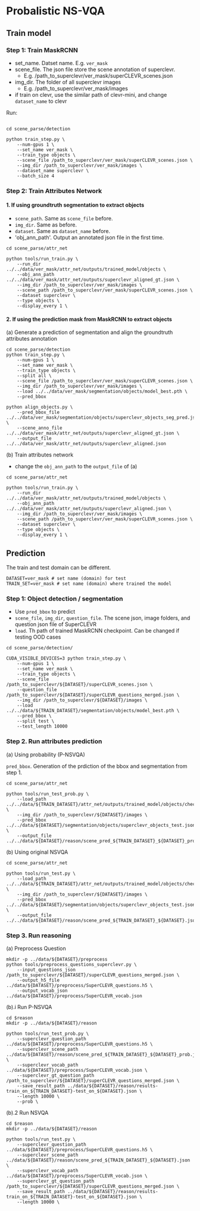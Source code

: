 


# Probalistic NS-VQA

## Train model

### Step 1: Train MaskRCNN

- set_name. Datset name. E.g. `ver_mask`
- scene_file. The json file store the scene annotation of superclevr. 
    - E.g. /path_to_superclevr/ver_mask/superCLEVR_scenes.json
- img_dir. The folder of all superclevr images
    - E.g. /path_to_superclevr/ver_mask/images
- if train on clevr, use the similar path of clevr-mini, and change `dataset_name` to clevr

Run:

```shell

cd scene_parse/detection

python train_step.py \
    --num-gpus 1 \
    --set_name ver_mask \
    --train_type objects \
    --scene_file /path_to_superclevr/ver_mask/superCLEVR_scenes.json \
    --img_dir /path_to_superclevr/ver_mask/images \
    --dataset_name superclevr \
    --batch_size 4
```

### Step 2: Train Attributes Network

#### 1. If using groundtruth segmentation to extract objects

- `scene_path`. Same as `scene_file` before.
- `img_dir`. Same as before.
- `dataset`. Same as `dataset_name` before.
- 'obj_ann_path'. Output an annotated json file in the first time.

```
cd scene_parse/attr_net

python tools/run_train.py \
    --run_dir ../../data/ver_mask/attr_net/outputs/trained_model/objects \
    --obj_ann_path ../../data/ver_mask/attr_net/outputs/superclevr_aligned_gt.json \
    --img_dir /path_to_superclevr/ver_mask/images \
    --scene_path /path_to_superclevr/ver_mask/superCLEVR_scenes.json \
    --dataset superclevr \
    --type objects \
    --display_every 1 \
```

#### 2. If using the prediction mask from MaskRCNN to extract objects
 
(a) Generate a prediction of segmentation and align the groundtruth attributes annotation

```
cd scene_parse/detection
python train_step.py \
    --num-gpus 1 \
    --set_name ver_mask \
    --train_type objects \
    --split all \
    --scene_file /path_to_superclevr/ver_mask/superCLEVR_scenes.json \
    --img_dir /path_to_superclevr/ver_mask/images \
    --load ../../data/ver_mask/segmentation/objects/model_best.pth \
    --pred_bbox
    
python align_objects.py \
    --pred_bbox_file ../../data/ver_mask/segmentation/objects/superclevr_objects_seg_pred.json \
    --scene_anno_file ../../data/ver_mask/attr_net/outputs/superclevr_aligned_gt.json \
    --output_file ../../data/ver_mask/attr_net/outputs/superclevr_aligned.json
```

(b) Train attributes network

- change the `obj_ann_path` to the `output_file` of (a)

```
cd scene_parse/attr_net

python tools/run_train.py \
    --run_dir ../../data/ver_mask/attr_net/outputs/trained_model/objects \
    --obj_ann_path ../../data/ver_mask/attr_net/outputs/superclevr_aligned.json \
    --img_dir /path_to_superclevr/ver_mask/images \
    --scene_path /path_to_superclevr/ver_mask/superCLEVR_scenes.json \
    --dataset superclevr \
    --type objects \
    --display_every 1 \
```

## Prediction

The train and test domain can be different.

```
DATASET=ver_mask # set name (domain) for test
TRAIN_SET=ver_mask # set name (domain) where trained the model
```
### Step 1: Object detection / segmentation

- Use `pred_bbox` to predict
- `scene_file`, `img_dir`, `question_file`. The scene json, image folders, and question json file of SuperCLEVR
- `load`. Th path of trained MaskRCNN checkpoint. Can be changed if testing OOD cases

```
cd scene_parse/detection/

CUDA_VISIBLE_DEVICES=3 python train_step.py \
    --num-gpus 1 \
    --set_name ver_mask \
    --train_type objects \
    --scene_file  /path_to_superclevr/${DATASET}/superCLEVR_scenes.json \
    --question_file  /path_to_superclevr/${DATASET}/superCLEVR_questions_merged.json \
    --img_dir /path_to_superclevr/${DATASET}/images \
    --load ../../data/${TRAIN_DATASET}/segmentation/objects/model_best.pth \
    --pred_bbox \
    --split test \
    --test_length 10000
```


### Step 2. Run attributes prediction

(a) Using probability (P-NSVQA)

`pred_bbox`. Generation of the prdiction of the bbox and segmentation from step 1.

```
cd scene_parse/attr_net

python tools/run_test_prob.py \
    --load_path ../../data/${TRAIN_DATASET}/attr_net/outputs/trained_model/objects/checkpoint_best.pt \
    --img_dir /path_to_superclevr/${DATASET}/images \
    --pred_bbox ../../data/${DATASET}/segmentation/objects/superclevr_objects_test.json \
    --output_file ../../data/${DATASET}/reason/scene_pred_${TRAIN_DATASET}_${DATASET}_prob.json
```



(b) Using original NSVQA

```
cd scene_parse/attr_net

python tools/run_test.py \
    --load_path ../../data/${TRAIN_DATASET}/attr_net/outputs/trained_model/objects/checkpoint_best.pt \
    --img_dir /path_to_superclevr/${DATASET}/images \
    --pred_bbox ../../data/${DATASET}/segmentation/objects/superclevr_objects_test.json \
    --output_file ../../data/${DATASET}/reason/scene_pred_${TRAIN_DATASET}_${DATASET}.json
```

### Step 3. Run reasoning

(a) Preprocess Question

```
mkdir -p ../data/${DATASET}/preprocess
python tools/preprocess_questions_superclevr.py \
    --input_questions_json /path_to_superclevr/${DATASET}/superCLEVR_questions_merged.json \
    --output_h5_file ../data/${DATASET}/preprocess/SuperCLEVR_questions.h5 \
    --output_vocab_json ../data/${DATASET}/preprocess/SuperCLEVR_vocab.json
```

(b).i Run P-NSVQA

```
cd $reason
mkdir -p ../data/${DATASET}/reason

python tools/run_test_prob.py \
    --superclevr_question_path ../data/${DATASET}/preprocess/SuperCLEVR_questions.h5 \
    --superclevr_scene_path ../data/${DATASET}/reason/scene_pred_${TRAIN_DATASET}_${DATASET}_prob.json \
    --superclevr_vocab_path ../data/${DATASET}/preprocess/SuperCLEVR_vocab.json \
    --superclevr_gt_question_path /path_to_superclevr/${DATASET}/superCLEVR_questions_merged.json \
    --save_result_path ../data/${DATASET}/reason/results-train_on_${TRAIN_DATASET}-test_on_${DATASET}.json \
    --length 10000 \
    --prob \
````

(b).2 Run NSVQA

```
cd $reason
mkdir -p ../data/${DATASET}/reason

python tools/run_test.py \
    --superclevr_question_path ../data/${DATASET}/preprocess/SuperCLEVR_questions.h5 \
    --superclevr_scene_path ../data/${DATASET}/reason/scene_pred_${TRAIN_DATASET}_${DATASET}.json \
    --superclevr_vocab_path ../data/${DATASET}/preprocess/SuperCLEVR_vocab.json \
    --superclevr_gt_question_path /path_to_superclevr/${DATASET}/superCLEVR_questions_merged.json \
    --save_result_path ../data/${DATASET}/reason/results-train_on_${TRAIN_DATASET}-test_on_${DATASET}.json \
    --length 10000 \
````
